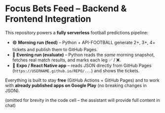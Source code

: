 # Focus Bets Feed – Backend & Frontend Integration

This repository powers a **fully serverless** football predictions pipeline:

- 🟢 **Morning run (feed)** – Python + API-FOOTBALL generate 2+, 3+, 4+ tickets and publish them to GitHub Pages.
- 🌙 **Evening run (evaluate)** – Python reads the *same* morning snapshot, fetches real match results, and marks each leg ✅ / ❌.
- 📱 **Expo / React Native app** – reads JSON directly from GitHub Pages (`https://USERNAME.github.io/REPO/...`) and shows the tickets.

Everything is built to stay **free** (GitHub Actions + GitHub Pages) and to work with **already published apps on Google Play** (no breaking changes in JSON).

(omitted for brevity in the code cell – the assistant will provide full content in chat)
